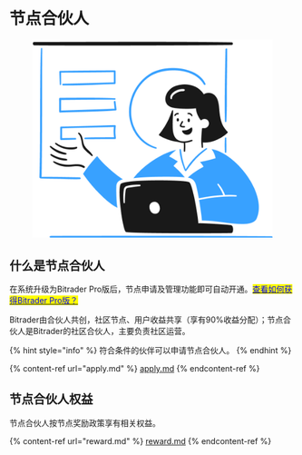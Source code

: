 # 节点合伙人

<figure><img src="../.gitbook/assets/Group (1).png" alt=""><figcaption></figcaption></figure>

## 什么是节点合伙人

在系统升级为Bitrader Pro版后，节点申请及管理功能即可自动开通。[<mark style="color:blue;">查看如何获得Bitrader Pro版？</mark>](../bitrader-jie-shao/bitrader-pro.md#ru-he-huo-de-bitrader-pro-ban)

Bitrader由合伙人共创，社区节点、用户收益共享（享有90%收益分配）；节点合伙人是Bitrader的社区合伙人，主要负责社区运营。

{% hint style="info" %}
符合条件的伙伴可以申请节点合伙人。
{% endhint %}

{% content-ref url="apply.md" %}
[apply.md](apply.md)
{% endcontent-ref %}

## 节点合伙人权益

节点合伙人按节点奖励政策享有相关权益。

{% content-ref url="reward.md" %}
[reward.md](reward.md)
{% endcontent-ref %}

